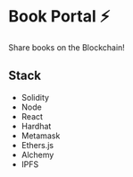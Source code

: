 # Book Portal ⚡
Share books on the Blockchain!

## Stack 

- Solidity
- Node
- React
- Hardhat
- Metamask
- Ethers.js
- Alchemy
- IPFS
